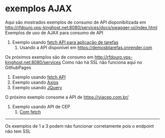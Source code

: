 # exemplos AJAX
Aqui são mostrados exemplos de consumo de API disponibilizada em http://rfdouro.vps-kinghost.net:8080/services/docs/swagger-ui/index.html
Exemplos de uso de AJAX para consumo de API

1. Exemplo usando [fetch API para aplicação de tarefas](exfetch_tarefas.html) 
   1. Usando a API disponível em <https://demosbtarefas.onrender.com>

Os próximos exemplos são de consumo em <http://rfdouro.vps-kinghost.net:8080/services>
Como não há SSL não funciona aqui no GithubPages

1. Exemplo usando [fetch API](exfetch.html) 
2. Exemplo usando [Axios](exaxios.html) 
3. Exemplo usando [JQuery](exJQ.html) 

O próximo exemplo consome a API de <https://viacep.com.br/>
1. Exemplo usando API de CEP
   1. [Com fetch](exCEP.html) 

-----
Os exemplos de 1 a 3 podem não funcionar corretamente pois o endpoint não tem SSL